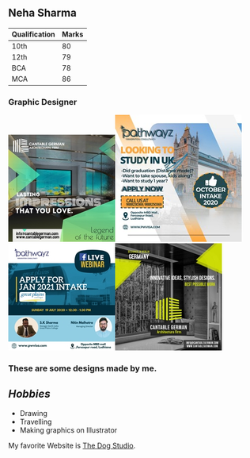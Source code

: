 ## Neha Sharma

| Qualification | Marks |
|---------------|-------------|
| 10th          | 80          |
| 12th          | 79          |
| BCA           | 78          |
| MCA           | 86          |

### Graphic Designer
![Display picture](photos/1.jpeg)![Display picture](photos/2.jpeg)![Display picture](photos/3.jpeg)![Display picture](photos/4.jpeg)

### These are some designs made by me.

## *Hobbies*

- Drawing
- Travelling
- Making graphics on Illustrator

My favorite Website is [The Dog Studio](https://dogstudio.co/).


